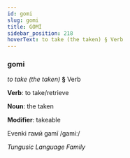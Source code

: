 ```yaml
---
id: gomi
slug: gomi
title: GOMİ
sidebar_position: 218
hoverText: to take (the taken) § Verb
---
```


### gomi

*to take (the taken)* **§** Verb

**Verb**: to take/retrieve

**Noun**: the taken

**Modifier**: takeable

Evenki гамӣ gamī /ɡamiː/

*Tungusic Language Family*
